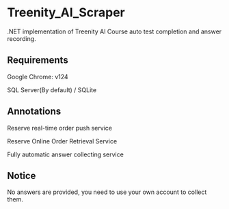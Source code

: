# Treenity_AI_Scraper
.NET implementation of Treenity AI Course auto test completion and answer recording.
## Requirements
Google Chrome: v124  

SQL Server(By default) / SQLite  
## Annotations
Reserve real-time order push service  

Reserve Online Order Retrieval Service  

Fully automatic answer collecting service  
## Notice
No answers are provided, you need to use your own account to collect them.
